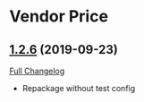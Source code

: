 # Vendor Price

## [1.2.6](https://github.com/ketho-wow/VendorPrice/tree/1.2.6) (2019-09-23)
[Full Changelog](https://github.com/ketho-wow/VendorPrice/compare/1.2.5...1.2.6)

- Repackage without test config  
